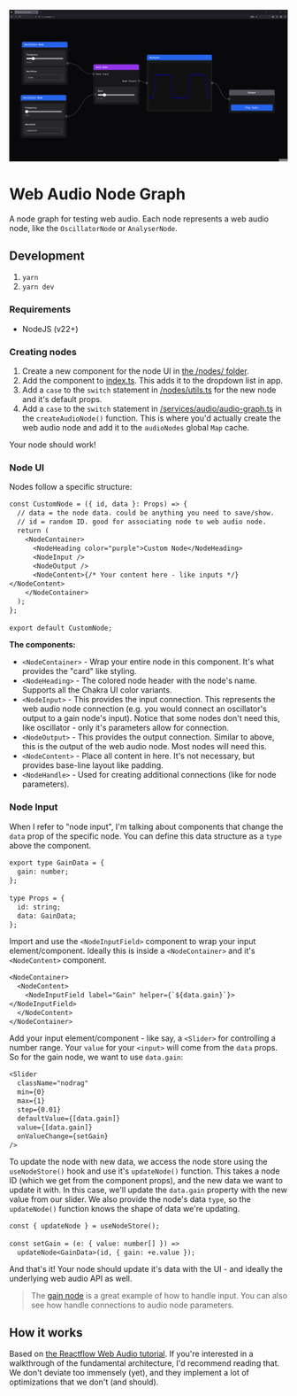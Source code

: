 ![Screenshot of project running in web browser. An oscillator node is connected to a gain node, which is connected to an analyser node, and the output ultimately. Another oscillator node is also connected to the gain node's gain parameter.](/docs/screenshot.png)

# Web Audio Node Graph

A node graph for testing web audio. Each node represents a web audio node, like the `OscillatorNode` or `AnalyserNode`.

## Development

1. `yarn`
1. `yarn dev`

### Requirements

- NodeJS (v22+)

### Creating nodes

1. Create a new component for the node UI in [the /nodes/ folder](src\nodes).
1. Add the component to [index.ts](src\nodes\index.ts). This adds it to the dropdown list in app.
1. Add a `case` to the `switch` statement in [/nodes/utils.ts](src\nodes\utils.ts) for the new node and it's default props.
1. Add a `case` to the `switch` statement in [/services/audio/audio-graph.ts](src\services\audio\audio-graph.ts) in the `createAudioNode()` function. This is where you'd actually create the web audio node and add it to the `audioNodes` global `Map` cache.

Your node should work!

### Node UI

Nodes follow a specific structure:

```tsx
const CustomNode = ({ id, data }: Props) => {
  // data = the node data. could be anything you need to save/show.
  // id = random ID. good for associating node to web audio node.
  return (
    <NodeContainer>
      <NodeHeading color="purple">Custom Node</NodeHeading>
      <NodeInput />
      <NodeOutput />
      <NodeContent>{/* Your content here - like inputs */}</NodeContent>
    </NodeContainer>
  );
};

export default CustomNode;
```

**The components:**

- `<NodeContainer>` - Wrap your entire node in this component. It's what provides the "card" like styling.
- `<NodeHeading>` - The colored node header with the node's name. Supports all the Chakra UI color variants.
- `<NodeInput>` - This provides the input connection. This represents the web audio node connection (e.g. you would connect an oscillator's output to a gain node's input). Notice that some nodes don't need this, like oscillator - only it's parameters allow for connection.
- `<NodeOutput>` - This provides the output connection. Similar to above, this is the output of the web audio node. Most nodes will need this.
- `<NodeContent>` - Place all content in here. It's not necessary, but provides base-line layout like padding.
- `<NodeHandle>` - Used for creating additional connections (like for node parameters).

### Node Input

When I refer to "node input", I'm talking about components that change the `data` prop of the specific node. You can define this data structure as a `type` above the component.

```tsx
export type GainData = {
  gain: number;
};

type Props = {
  id: string;
  data: GainData;
};
```

Import and use the `<NodeInputField>` component to wrap your input element/component. Ideally this is inside a `<NodeContainer>` and it's `<NodeContent>` component.

```tsx
<NodeContainer>
  <NodeContent>
    <NodeInputField label="Gain" helper={`${data.gain}`}></NodeInputField>
  </NodeContent>
</NodeContainer>
```

Add your input element/component - like say, a `<Slider>` for controlling a number range. Your `value` for your `<input>` will come from the `data` props. So for the gain node, we want to use `data.gain`:

```tsx
<Slider
  className="nodrag"
  min={0}
  max={1}
  step={0.01}
  defaultValue={[data.gain]}
  value={[data.gain]}
  onValueChange={setGain}
/>
```

To update the node with new data, we access the node store using the `useNodeStore()` hook and use it's `updateNode()` function. This takes a node ID (which we get from the component props), and the new data we want to update it with. In this case, we'll update the `data.gain` property with the new value from our slider. We also provide the node's data `type`, so the `updateNode()` function knows the shape of data we're updating.

```tsx
const { updateNode } = useNodeStore();

const setGain = (e: { value: number[] }) =>
  updateNode<GainData>(id, { gain: +e.value });
```

And that's it! Your node should update it's data with the UI - and ideally the underlying web audio API as well.

> The [gain node](src\nodes\Gain.tsx) is a great example of how to handle input. You can also see how handle connections to audio node parameters.

## How it works

Based on [the Reactflow Web Audio tutorial](https://reactflow.dev/learn/tutorials/react-flow-and-the-web-audio-api). If you're interested in a walkthrough of the fundamental architecture, I'd recommend reading that. We don't deviate too immensely (yet), and they implement a lot of optimizations that we don't (and should).
